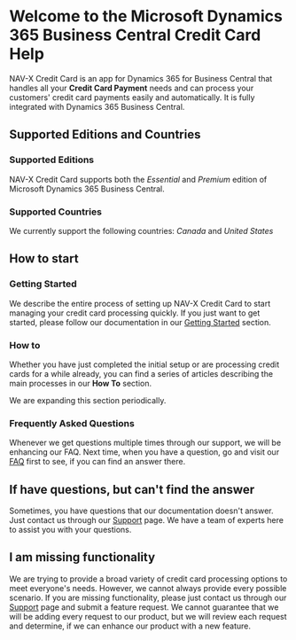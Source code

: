 # Welcome to the Microsoft Dynamics 365 Business Central Credit Card Help

NAV-X Credit Card is an app for Dynamics 365 for Business Central that handles all your **Credit Card Payment** needs and can process your customers' credit card payments easily and automatically. It is fully integrated with Dynamics 365 Business Central.

## Supported Editions and Countries

### Supported Editions

NAV-X Credit Card supports both the *Essential* and *Premium* edition of Microsoft Dynamics 365 Business Central.

### Supported Countries

We currently support the following countries: *Canada* and *United States*

## How to start

### Getting Started

We describe the entire process of setting up NAV-X Credit Card to start managing your credit card processing quickly. If you just want to get started, please follow our documentation in our [Getting Started](getting-started.md) section.

### How to

Whether you have just completed the initial setup or are processing credit cards for a while already, you can find a series of articles describing the main processes in our **How To** section.

We are expanding this section periodically.

### Frequently Asked Questions

Whenever we get questions multiple times through our support, we will be enhancing our FAQ. Next time, when you have a question, go and visit our [FAQ](faq-index.md) first to see, if you can find an answer there.

## If have questions, but can't find the answer

Sometimes, you have questions that our documentation doesn't answer. Just contact us through our [Support](htpps://nav-x.com/support/) page. We have a team of experts here to assist you with your questions.

## I am missing functionality

We are trying to provide a broad variety of credit card processing options to meet everyone's needs. However, we cannot always provide every possible scenario. If you are missing functionality, please just contact us through our [Support](https://nav-x.com/support/) page and  submit a feature request. We cannot guarantee that we will be adding every request to our product, but we will review each request and determine, if we can enhance our product with a new feature.
